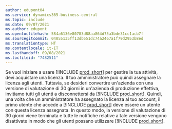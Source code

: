```yaml
---
author: edupont04
ms.service: dynamics365-business-central
ms.topic: include
ms.date: 09/07/2021
ms.author: edupont
ms.openlocfilehash: 584a6136e80783d88aa864d75a3bde31cc1acb7f
ms.sourcegitcommit: 04055135ff13db551dc74a2467a1f79d2953b8ed
ms.translationtype: HT
ms.contentlocale: it-IT
ms.lasthandoff: 09/08/2021
ms.locfileid: "7482511"
---
```

Se vuoi iniziare a usare [!INCLUDE [prod_short](../includes/prod_short.md)] per gestire la tua attività, devi acquistare una licenza. Il tuo amministratore può quindi assegnare la licenza agli utenti. Tuttavia, se desideri convertire un'azienda con una versione di valutazione di 30 giorni in un'azienda di produzione effettiva, invitiamo tutti gli utenti a disconnettersi da [!INCLUDE [prod_short](../includes/prod_short.md)]. Quindi, una volta che un amministratore ha assegnato la licenza al tuo account, il primo utente che accede a [!INCLUDE [prod_short](../includes/prod_short.md)] deve essere un utente con questa licenza assegnata. In questo modo, la versione di valutazione di 30 giorni viene terminata e tutte le notifiche relative a tale versione vengono disattivate in modo che gli utenti possano utilizzare [!INCLUDE [prod_short](../includes/prod_short.md)].
